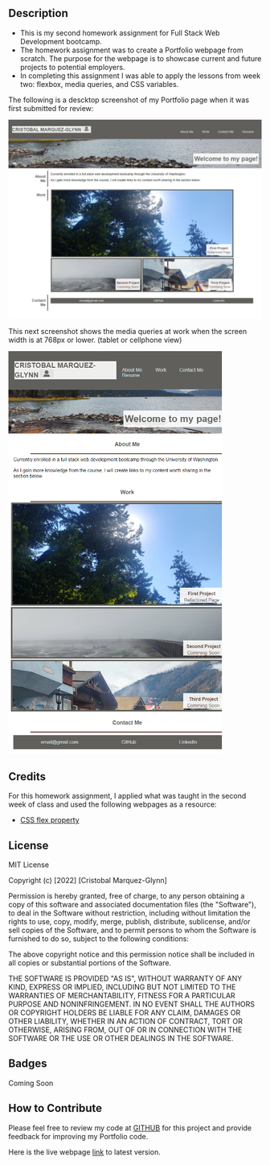 # <Portfolio WebSite>

## Description

- This is my second homework assignment for Full Stack Web Development bootcamp.
- The homework assignment was to create a Portfolio webpage from scratch. The purpose for the webpage is to showcase current and future projects to potential employers.
- In completing this assignment I was able to apply the lessons from week two: flexbox, media queries, and CSS variables.

The following is a descktop screenshot of my Portfolio page when it was first submitted for review:

![My Portfolio Webpage](/assets/images/PortfolioWeb.JPG)

This next screenshot shows the media queries at work when the screen width is at 768px or lower. (tablet or cellphone view)

![Smaller Width Porfotio Webpage](/assets/images/SmallerWidthPorfolioWebPage.jpg)


## Credits

For this homework assignment, I applied what was taught in the second week of class and used the following webpages as a resource:
- [CSS flex property](https://www.w3schools.com/cssref/css3_pr_flex.asp/)


## License

MIT License

Copyright (c) [2022] [Cristobal Marquez-Glynn]

Permission is hereby granted, free of charge, to any person obtaining a copy
of this software and associated documentation files (the "Software"), to deal
in the Software without restriction, including without limitation the rights
to use, copy, modify, merge, publish, distribute, sublicense, and/or sell
copies of the Software, and to permit persons to whom the Software is
furnished to do so, subject to the following conditions:

The above copyright notice and this permission notice shall be included in all
copies or substantial portions of the Software.

THE SOFTWARE IS PROVIDED "AS IS", WITHOUT WARRANTY OF ANY KIND, EXPRESS OR
IMPLIED, INCLUDING BUT NOT LIMITED TO THE WARRANTIES OF MERCHANTABILITY,
FITNESS FOR A PARTICULAR PURPOSE AND NONINFRINGEMENT. IN NO EVENT SHALL THE
AUTHORS OR COPYRIGHT HOLDERS BE LIABLE FOR ANY CLAIM, DAMAGES OR OTHER
LIABILITY, WHETHER IN AN ACTION OF CONTRACT, TORT OR OTHERWISE, ARISING FROM,
OUT OF OR IN CONNECTION WITH THE SOFTWARE OR THE USE OR OTHER DEALINGS IN THE
SOFTWARE.


## Badges

Coming Soon


## How to Contribute

Please feel free to review my code at [GITHUB](https://github.com/CM-GDev/Portfolio) for this project and provide feedback for improving my Portfolio code.

Here is the live webpage [link](https://cm-gdev.github.io/Portfolio/) to latest version. 